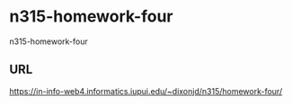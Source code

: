 # n315-homework-four

n315-homework-four

## URL

https://in-info-web4.informatics.iupui.edu/~dixonjd/n315/homework-four/
